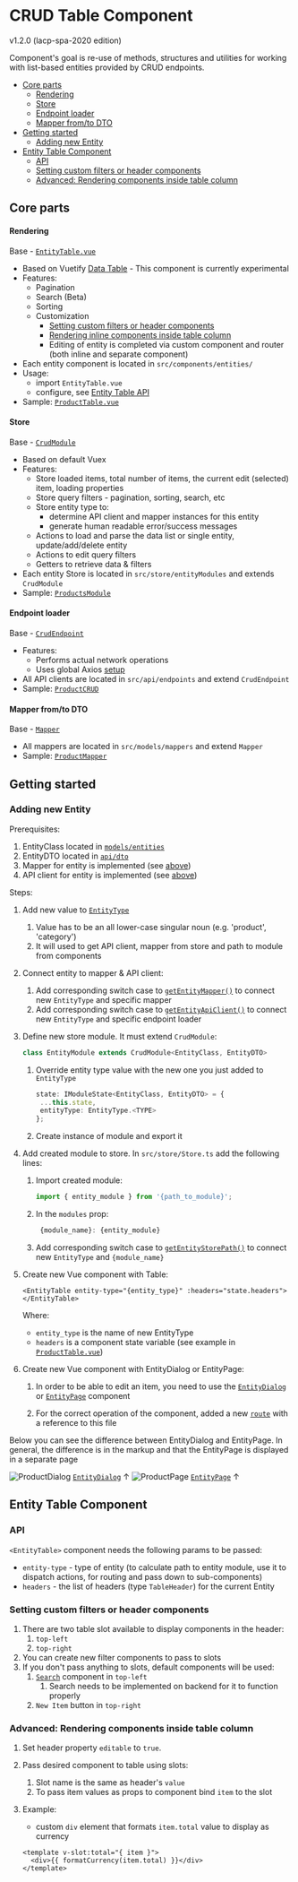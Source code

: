 # CRUD Table Component

v1.2.0 (lacp-spa-2020 edition)

Component's goal is re-use of methods, structures and utilities for working with
list-based entities provided by CRUD endpoints.

<!-- START doctoc generated TOC please keep comment here to allow auto update -->
<!-- DON'T EDIT THIS SECTION, INSTEAD RE-RUN doctoc TO UPDATE -->


- [Core parts](#core-parts)
    - [Rendering](#rendering)
    - [Store](#store)
    - [Endpoint loader](#endpoint-loader)
    - [Mapper from/to DTO](#mapper-fromto-dto)
- [Getting started](#getting-started)
  - [Adding new Entity](#adding-new-entity)
- [Entity Table Component](#entity-table-component)
  - [API](#api)
  - [Setting custom filters or header components](#setting-custom-filters-or-header-components)
  - [Advanced: Rendering components inside table column](#advanced-rendering-components-inside-table-column)

<!-- END doctoc generated TOC please keep comment here to allow auto update -->

## Core parts

#### Rendering

Base - [`EntityTable.vue`](../src/components/common/EntityTable.vue)

- Based on Vuetify [Data Table](https://vuetifyjs.com/en/components/data-tables/basics/) - This component is currently experimental
- Features:
  - Pagination
  - Search (Beta)
  - Sorting
  - Customization
    - [Setting custom filters or header components](#setting-custom-filters--header-components)
    - [Rendering inline components inside table column](#advanced-rendering-components-inside-table-column)
    - Editing of entity is completed via custom component and router (both inline and
      separate component)
- Each entity component is located in `src/components/entities/`
- Usage:
  - import `EntityTable.vue`
  - configure, see [Entity Table API](#api)
- Sample: [`ProductTable.vue`](../src/components/entities/products/ProductTable.vue)

#### Store

Base - [`CrudModule`](../src/store/entityModules/CrudModule.ts)

- Based on default Vuex
- Features:
  - Store loaded items, total number of items, the current edit (selected) item, loading
    properties
  - Store query filters - pagination, sorting, search, etc
  - Store entity type to:
    - determine API client and mapper instances for this entity
    - generate human readable error/success messages
  - Actions to load and parse the data list or single entity, update/add/delete entity
  - Actions to edit query filters
  - Getters to retrieve data & filters
- Each entity Store is located in `src/store/entityModules` and extends `CrudModule`
- Sample: [`ProductsModule`](../src/store/entityModules/ProductsModule.ts)

#### Endpoint loader

Base - [`CrudEndpoint`](../src/api/common/CrudEndpoint.ts)

- Features:
  - Performs actual network operations
  - Uses global Axios [setup](../src/api/common/Axios.ts)
- All API clients are located in `src/api/endpoints` and extend `CrudEndpoint`
- Sample: [`ProductCRUD`](../src/api/endpoints/ProductCRUD.ts)

#### Mapper from/to DTO

Base - [`Mapper`](../src/models/mappers/Mapper.ts)

- All mappers are located in `src/models/mappers` and extend `Mapper`
- Sample: [`ProductMapper`](../src/models/mappers/ProductMapper.ts)

## Getting started

### Adding new Entity

Prerequisites:

1. EntityClass located in [`models/entities`](../src/models/entities)
2. EntityDTO located in [`api/dto`](../src/api/dto)
3. Mapper for entity is implemented (see [above](#endpoint-loader))
4. API client for entity is implemented (see [above](#mapper-fromto-dto))

Steps:

1. Add new value to [`EntityType`](../src/store/entityModules/types.ts)

   1. Value has to be an all lower-case singular noun (e.g. 'product', 'category')
   2. It will used to get API client, mapper from store and path to module from components

2. Connect entity to mapper & API client:
   1. Add corresponding switch case to
      [`getEntityMapper()`](../src/models/mappers/utils.ts) to connect new `EntityType`
      and specific mapper
   2. Add corresponding switch case to
      [`getEntityApiClient()`](../src/api/utils/GetClient.ts) to connect new `EntityType`
      and specific endpoint loader
3. Define new store module. It must extend `CrudModule`:

   ```ts
   class EntityModule extends CrudModule<EntityClass, EntityDTO>
   ```

   1. Override entity type value with the new one you just added to `EntityType`

      ```ts
      state: IModuleState<EntityClass, EntityDTO> = {
       ...this.state,
       entityType: EntityType.<TYPE>
      };
      ```

   2. Create instance of module and export it

4. Add created module to store. In `src/store/Store.ts` add the following lines:

   1. Import created module:

      ```ts
      import { entity_module } from '{path_to_module}';
      ```

   2. In the `modules` prop:

      ```ts
       {module_name}: {entity_module}
      ```

   3. Add corresponding switch case to
      [`getEntityStorePath()`](../src/store/entityModules/utils.ts) to connect new
      `EntityType` and `{module_name}`

5. Create new Vue component with Table:

   ```vue
   <EntityTable entity-type="{entity_type}" :headers="state.headers"></EntityTable>
   ```

   Where:

   - `entity_type` is the name of new EntityType
   - `headers` is a component state variable (see example in
     [`ProductTable.vue`](../src/components/entities/products/ProductTable.vue))

6. Create new Vue component with EntityDialog or EntityPage:

   1. In order to be able to edit an item, you need to use the [`EntityDialog`](../src/components/common/EntityDialog.vue) or [`EntityPage`](../src/components/common/EntityPage.vue)  component

   2. For the correct operation of the component, added a new [`route`](../src/router/secondaryRoutes.ts) with a reference to this file

Below you can see the difference between EntityDialog and EntityPage. In general, the difference is in the markup and that the EntityPage is displayed in a separate page

   ![ProductDialog](./images/ProductDialog.png) 
   [`EntityDialog`](../src/components/common/EntityDialog.vue) 	↑
   ![ProductPage](./images/ProductPage.png)
   [`EntityPage`](../src/components/common/EntityPage.vue)	↑
   
## Entity Table Component

### API

`<EntityTable>` component needs the following params to be passed:

- `entity-type` - type of entity (to calculate path to entity module, use it to dispatch
  actions, for routing and pass down to sub-components)
- `headers` - the list of headers (type `TableHeader`) for the current Entity

### Setting custom filters or header components

1. There are two table slot available to display components in the header:
   1. `top-left`
   2. `top-right`
2. You can create new filter components to pass to slots
3. If you don't pass anything to slots, default components will be used:
   1. [`Search`](../src/components/utils/SearchBar.vue) component in `top-left`
      1. Search needs to be implemented on backend for it to function properly
   2. `New Item` button in `top-right`

### Advanced: Rendering components inside table column

1. Set header property `editable` to `true`.
2. Pass desired component to table using slots:
   1. Slot name is the same as header's `value`
   2. To pass item values as props to component bind `item` to the slot
3. Example:

   - custom `div` element that formats `item.total` value to display as currency

   ```vue
   <template v-slot:total="{ item }">
     <div>{{ formatCurrency(item.total) }}</div>
   </template>
   ```
   

